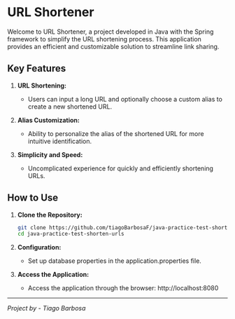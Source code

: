 # URL Shortener

Welcome to URL Shortener, a project developed in Java with the Spring framework to simplify the URL shortening process. This application provides an efficient and customizable solution to streamline link sharing.

## Key Features

1. **URL Shortening:**

   - Users can input a long URL and optionally choose a custom alias to create a new shortened URL.

2. **Alias Customization:**

    - Ability to personalize the alias of the shortened URL for more intuitive identification.

3. **Simplicity and Speed:**

    - Uncomplicated experience for quickly and efficiently shortening URLs.


## How to Use

1. **Clone the Repository:**

    ```bash
    git clone https://github.com/tiagoBarbosaF/java-practice-test-shorten-urls.git
    cd java-practice-test-shorten-urls
    ```
2. **Configuration:**

    - Set up database properties in the application.properties file.

3. **Access the Application:**

    - Access the application through the browser: http://localhost:8080

---
*Project by - Tiago Barbosa*
